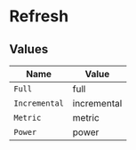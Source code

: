# Refresh


## Values

| Name          | Value         |
| ------------- | ------------- |
| `Full`        | full          |
| `Incremental` | incremental   |
| `Metric`      | metric        |
| `Power`       | power         |